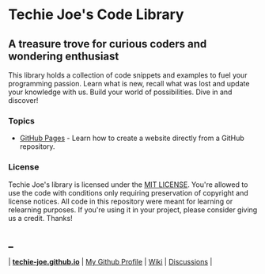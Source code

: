 # Techie Joe's Code Library

A treasure trove for curious coders and wondering enthusiast
---

This library holds a collection of code snippets and examples to fuel your programming passion. Learn what is new, recall what was lost and update your knowledge with us. Build your world of possibilities. Dive in and discover!

### Topics
- [GitHub Pages](./github-pages/) - Learn how to create a website directly from a GitHub repository.

### License
Techie Joe's library is licensed under the [MIT LICENSE](//github.com/techie-joe/library/blob/main/LICENSE). You're allowed to use the code with conditions only requiring preservation of copyright and license notices. All code in this repository were meant for learning or relearning purposes. If you're using it in your project, please consider giving us a credit. Thanks!


_  
---

| **[techie-joe.github.io](//techie-joe.github.io)** | [My Github Profile](//github.com/techie-joe) | [Wiki](//github.com/techie-joe/techie-joe/wiki) | [Discussions](//github.com/techie-joe/techie-joe/discussions) |

